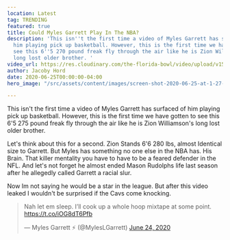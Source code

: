 ```yaml
---
location: Latest
tag: TRENDING
featured: true
title: Could Myles Garrett Play In The NBA?
description: 'This isn''t the first time a video of Myles Garrett has surfaced of
  him playing pick up basketball. However, this is the first time we have gotten to
  see this 6''5 270 pound freak fly through the air like he is Zion Williamson''s
  long lost older brother. '
video_url: https://res.cloudinary.com/the-florida-bowl/video/upload/v1593105755/TFB/PRO_FOOTBALL_Player_Myles_Garrett_Show_s_off_His_BASKETBALL_SKILLS_ASK_the_CAVS_A_question_d3wugt.mp4
author: Jacoby Hord
date: 2020-06-25T00:00:00-04:00
hero_image: "/src/assets/content/images/screen-shot-2020-06-25-at-1-27-13-pm.png"

---
```

This isn't the first time a video of Myles Garrett has surfaced of him playing pick up basketball. However, this is the first time we have gotten to see this 6'5 275 pound freak fly through the air like he is Zion Williamson's long lost older brother.

Let's think about this for a second. Zion Stands 6'6 280 lbs, almost Identical size to Garrett. But Myles has something no one else in the NBA has. His Brain. That  killer mentality you have to have to be a feared defender in the NFL. And  let's not forget he almost ended Mason Rudolphs life last season after he allegedly called Garrett a racial slur.

Now Im not saying he would be a star in the league. But after this video leaked I wouldn't be surprised if the Cavs come knocking.

<blockquote class="twitter-tweet"><p lang="en" dir="ltr">Nah let em sleep. I’ll cook up a whole hoop mixtape at some point. <a href="https://t.co/iOG8dT6Pfb">https://t.co/iOG8dT6Pfb</a></p>— Myles Garrett ⚡️ (@MylesLGarrett) <a href="[https://twitter.com/MylesLGarrett/status/1275585694778503174?ref_src=twsrc%5Etfw](https://twitter.com/MylesLGarrett/status/1275585694778503174?ref_src=twsrc%5Etfw "https://twitter.com/MylesLGarrett/status/1275585694778503174?ref_src=twsrc%5Etfw")">June 24, 2020</a></blockquote> <script async src="[https://platform.twitter.com/widgets.js](https://platform.twitter.com/widgets.js "https://platform.twitter.com/widgets.js")" charset="utf-8"></script>